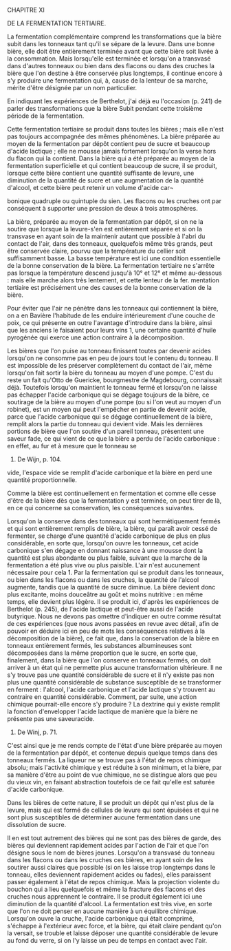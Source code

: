 CHAPITRE XI

DE LA FERMENTATION TERTIAIRE.

La fermentation complémentaire comprend les transformations que la bière subit dans les tonneaux tant qu'il se sépare de la levure. Dans une bonne bière, elle doit être entièrement terminée avant que cette bière soit livrée à la consommation. Mais lorsqu'elle est terminée et lorsqu'on a transvasé dans d'autres tonneaux ou bien dans des flacons ou dans des cruches la bière que l'on destine à être conservée plus longtemps, il continue encore à s'y produire une fermentation qui, à, cause de la lenteur de sa marche, mérite d'être désignée par un nom particulier.

En indiquant les expériences de Berthelot, j'ai déjà eu l'occasion (p. 241) de parler des transformations que la bière Subit pendant cette troisième période de la fermentation.

Cette fermentation tertiaire se produit dans toutes les bières ; mais elle n'est pas toujours accompagnée des mêmes phénomènes. La bière préparée au moyen de la fermentation par dépôt contient peu de sucre et beaucoup d'acide lactique ; elle ne mousse jamais fortement lorsqu'on la verse hors du flacon qui la contient. Dans la bière qui a été préparée au moyen de la fermentation superficielle et qui contient beaucoup de sucre, il se produit, lorsque cette bière contient une quantité suffisante de levure, une diminution de la quantité de sucre et une augmentation de la quantité d'alcool, et cette bière peut retenir un volume d'acide car¬

bonique quadruple ou quintuple du sien. Les flacons ou les cruches ont par conséquent à supporter une pression de deux à trois atmosphères.

La bière, préparée au moyen de la fermentation par dépôt, si on ne la soutire que lorsque la levure-s'en est entièrement séparée et si on la transvase en ayant soin de la maintenir autant que possible à l'abri du contact de l'air, dans des tonneaux, quelquefois même très grands, peut être conservée claire, pourvu que la température du cellier soit suffisamment basse. La basse température est ici une condition essentielle de la bonne conservation de la bière. La fermentation tertiaire ne s'arrête pas lorsque la température descend jusqu'à 10° et 12° et même au-dessous : mais elle marche alors très lentement, et cette lenteur de la fer. mentation tertiaire est précisément une des causes de la bonne conservation de la bière.

Pour éviter que l'air ne pénètre dans les tonneaux qui contiennent la bière, on a en Bavière l'habitude de les enduire intérieurement d'une couche de poix, ce qui présente en outre l'avantage d'introduire dans la bière, ainsi que les anciens le faisaient pour leurs vins 1, une certaine quantité d'huile pyrogénée qui exerce une action contraire à la décomposition.

Les bières que l'on puise au tonneau finissent toutes par devenir acides lorsqu'on ne consomme pas en peu de jours tout le contenu du tonneau. Il est impossible de les préserver complètement du contact de l'air, même lorsqu'on fait sortir la bière du tonneau au moyen d'une pompe. C'est du reste un fait qu'Otto de Guericke, bourgmestre de Magdebourg, connaissait déjà. Toutefois lorsqu'on maintient le tonneau fermé et lorsqu'on ne laisse pas échapper l'acide carbonique qui se dégage toujours de la bière, ce soutirage de la bière au moyen d'une pompe (ou si l'on veut au moyen d'un robinet), est un moyen qui peut l'empêcher en partie de devenir acide, parce que l'acide carbonique qui se dégage continuellement de la bière, remplit alors la partie du tonneau qui devient vide. Mais les dernières portions de bière que l'on soutire d'un pareil tonneau, présentent une saveur fade, ce qui vient de ce que la bière a perdu de l'acide carbonique : en effet, au fur et à mesure que le tonneau se

1. De Wijn, p. 104.

vide, l'espace vide se remplit d'acide carbonique et la bière en perd une quantité proportionnelle.

Comme la bière est continuellement en fermentation et comme elle cesse d'être de la bière dès que la fermentation y est terminée, on peut tirer de là, en ce qui concerne sa conservation, les conséquences suivantes.

Lorsqu'on la conserve dans des tonneaux qui sont hermétiquement fermés et qui sont entièrement remplis de bière, la bière, qui paraît avoir cessé de fermenter, se charge d'une quantité d'acide carbonique de plus en plus considérable, en sorte que, lorsqu'on ouvre les tonneaux, cet acide carbonique s'en dégage en donnant naissance à une mousse dont la quantité est plus abondante ou plus faible, suivant que la marche de la fermentation a été plus vive ou plus paisible. L'air n'est aucunement nécessaire pour cela 1. Par la fermentation qui se produit dans les tonneaux, ou bien dans les flacons ou dans les cruches, la quantité de l'alcool augmente, tandis que la quantité de sucre diminue. La bière devient donc plus excitante, moins douceâtre au goût et moins nutritive : en même temps, elle devient plus légère. Il se produit ici, d'après les expériences de Berthelot (p. 245), de l'acide lactique et peut-être aussi de l'acide butyrique. Nous ne devons pas omettre d'indiquer en outre comme résultat de ces expériences (que nous avons passées en revue avec détail, afin de pouvoir en déduire ici en peu de mots les conséquences relatives à la décomposition de la bière), ce fait que, dans la conservation de la bière en tonneaux entièrement fermés, les substances albumineuses sont décomposées dans la même proportion que le sucre, en sorte que, finalement, dans la bière que l'on conserve en tonneaux fermés, on doit arriver à un état qui ne permette plus aucune transformation ultérieure. Il ne s'y trouve pas une quantité considérable de sucre et il n'y existe pas non plus une quantité considérable de substance susceptible de se transformer en ferment : l'alcool, l'acide carbonique et l'acide lactique s'y trouvent au contraire en quantité considérable. Comment, par suite, une action chimique pourrait-elle encore s'y produire ? La dextrine qui y existe remplit la fonction d'envelopper l'acide lactique de manière que la bière ne présente pas une saveuracide.

1. De Winj, p. 71.

C'est ainsi que je me rends compte de l'état d'une bière préparée au moyen de la fermentation par dépôt, et contenue depuis quelque temps dans des tonneaux fermés. La liqueur ne se trouve pas à l'état de repos chimique absolu; mais l'activité chimique y est réduite à son minimum, et la bière, par sa manière d'être au point de vue chimique, ne se distingue alors que peu du vieux vin, en faisant abstraction toutefois de ce fait qu'elle est saturée d'acide carbonique.

Dans les bières de cette nature, il se produit un dépôt qui n'est plus de la levure, mais qui est formé de cellules de levure qui sont épuisées et qui ne sont plus susceptibles de déterminer aucune fermentation dans une dissolution de sucre.

Il en est tout autrement des bières qui ne sont pas des bières de garde, des bières qui deviennent rapidement acides par l'action de l'air et que l'on désigne sous le nom de bières jeunes. Lorsqu'on a transvasé du tonneau dans les flacons ou dans les cruches ces bières, en ayant soin de les soutirer aussi claires que possible (si on les laisse trop longtemps dans le tonneau, elles deviennent rapidement acides ou fades), elles paraissent passer également à l'état de repos chimique. Mais la projection violente du bouchon qui a lieu quelquefois et même la fracture des flacons et des cruches nous apprennent le contraire. Il se produit également ici une diminution de la quantité d'alcool. La fermentation est très vive, en sorte que l'on ne doit penser en aucune manière à un équilibre chimique. Lorsqu'on ouvre la cruche, l'acide carbonique qui était comprimé, s'échappe à l'extérieur avec force, et la bière, qui était claire pendant qu'on la versait, se trouble et laisse déposer une quantité considérable de levure au fond du verre, si on l'y laisse un peu de temps en contact avec l'air.
